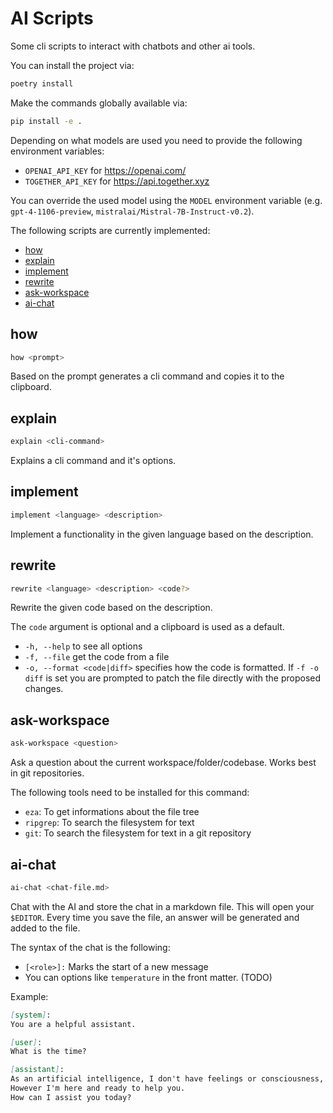 # AI Scripts

Some cli scripts to interact with chatbots and other ai tools.

You can install the project via:

```sh
poetry install
```

Make the commands globally available via:

```sh
pip install -e .
```

Depending on what models are used you need to provide the following environment variables:

- `OPENAI_API_KEY` for <https://openai.com/>
- `TOGETHER_API_KEY` for <https://api.together.xyz>

You can override the used model using the `MODEL` environment variable (e.g. `gpt-4-1106-preview`, `mistralai/Mistral-7B-Instruct-v0.2`).

The following scripts are currently implemented:

- [how](#how)
- [explain](#explain)
- [implement](#implement)
- [rewrite](#rewrite)
- [ask-workspace](#ask-workspace)
- [ai-chat](#ai-chat)

## how

```sh
how <prompt>
```

Based on the prompt generates a cli command and copies it to the clipboard.

## explain

```sh
explain <cli-command>
```

Explains a cli command and it's options.

## implement

```sh
implement <language> <description>
```

Implement a functionality in the given language based on the description.

## rewrite

```sh
rewrite <language> <description> <code?>
```

Rewrite the given code based on the description.

The `code` argument is optional and a clipboard is used as a default.

- `-h, --help` to see all options
- `-f, --file` get the code from a file
- `-o, --format <code|diff>` specifies how the code is formatted.
  If `-f -o diff` is set you are prompted to patch the file directly with the proposed changes.

## ask-workspace

```sh
ask-workspace <question>
```

Ask a question about the current workspace/folder/codebase. Works best in git repositories.

The following tools need to be installed for this command:

- `eza`: To get informations about the file tree
- `ripgrep`: To search the filesystem for text
- `git`: To search the filesystem for text in a git repository

## ai-chat

```sh
ai-chat <chat-file.md>
```

Chat with the AI and store the chat in a markdown file.
This will open your `$EDITOR`. Every time you save the file, an answer will be generated and added to the file.

The syntax of the chat is the following:

- `[<role>]:` Marks the start of a new message
- You can options like `temperature` in the front matter. (TODO)

Example:

```md
[system]:
You are a helpful assistant.

[user]:
What is the time?

[assistant]:
As an artificial intelligence, I don't have feelings or consciousness, so I don't experience states of being in the way humans do.
However I'm here and ready to help you.
How can I assist you today?
```
